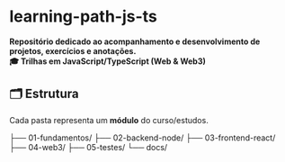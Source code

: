 # learning-path-js-ts

**Repositório dedicado ao acompanhamento e desenvolvimento de projetos, exercícios e anotações.**  
**🎓 Trilhas em JavaScript/TypeScript (Web & Web3)**

## 🗂 Estrutura
Cada pasta representa um **módulo** do curso/estudos.

├── 01-fundamentos/
├── 02-backend-node/
├── 03-frontend-react/
├── 04-web3/
├── 05-testes/
└── docs/
